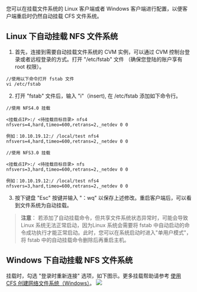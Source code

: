 
您可以在挂载文件系统的 Linux 客户端或者 Windows 客户端进行配置，以便客户端重启时仍然自动挂载 CFS 文件系统。

## Linux 下自动挂载 NFS 文件系统
1. 首先，连接到需要自动挂载文件系统的 CVM 实例，可以通过 CVM 控制台登录或者远程登录的方式。打开 "/etc/fstab" 文件 （确保您登陆的账户享有 root 权限）。

```
//使用以下命令打开 fstab 文件
vi /etc/fstab

```

2. 打开 "fstab" 文件后，输入 "i"（insert), 在 /etc/fstab 添加如下命令行。

```
//使用 NFS4.0 挂载

<挂载点IP>:/ <待挂载目标目录> nfs4 nfsvers=4,hard,timeo=600,retrans=2,_netdev 0 0

例如：10.10.19.12:/ /local/test nfs4 nfsvers=4,hard,timeo=600,retrans=2,_netdev 0 0

```

```
//使用 NFS3.0 挂载

<挂载点IP>:/ <待挂载目标目录> nfs nfsvers=3,hard,timeo=600,retrans=2,_netdev 0 0

例如：10.10.19.12:/ /local/test nfs4 nfsvers=3,hard,timeo=600,retrans=2,_netdev 0 0

```

3. 按下键盘 "Esc" 按键并输入 "：wq" 以保存上述修改。重启客户端后，可以看到文件系统为自动挂载。

> **注意**：
> 若添加了自动挂载命令，但共享文件系统状态异常时，可能会导致 Linux 系统无法正常启动，因为Linux 系统会需要将 fstab 中自动启动的命令成功执行才能正常启动。此时，您可以在系统启动时进入"单用户模式"，将 fstab 中的自动挂载命令删除后再重启主机。



## Windows 下自动挂载 NFS 文件系统
挂载时，勾选 "登录时重新连接" 选项，如下图示。更多挂载帮助请参考 [使用 CFS 创建网络文件系统（Windows）](https://cloud.tencent.com/document/product/582/11524)。
![](https://mc.qcloudimg.com/static/img/4bec827c8212a335b3173064184f7346/image.png)

